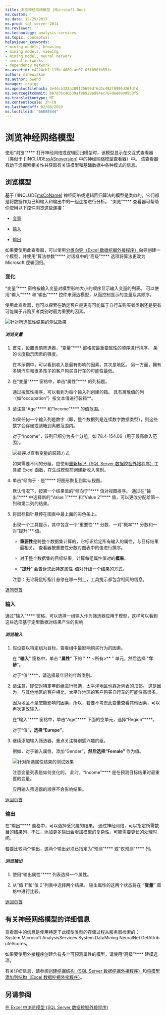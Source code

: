 ```yaml
---
title: 浏览神经网络模型 |Microsoft Docs
ms.custom: ''
ms.date: 12/29/2017
ms.prod: sql-server-2014
ms.reviewer: ''
ms.technology: analysis-services
ms.topic: conceptual
helpviewer_keywords:
- mining models, browsing
- mining models, viewing
- mining model, neural network
- neural networks
- dependency network
ms.assetid: e4224cb7-115b-4889-ac07-03f096fb55fc
author: minewiskan
ms.author: owend
manager: craigg
ms.openlocfilehash: 3e4dcb323a309125695df6d3c483f8996d36fdfd
ms.sourcegitcommit: b87d36c46b39af8b929ad94ec707dee8800950f5
ms.translationtype: MT
ms.contentlocale: zh-CN
ms.lasthandoff: 02/08/2020
ms.locfileid: "66088444"
---
```

# <a name="browsing-a-neural-network-model"></a>浏览神经网络模型
  使用“浏览”**** 打开神经网络或逻辑回归模型时，该模型显示在交互式查看器（类似于 [!INCLUDE[ssASnoversion](../includes/ssasnoversion-md.md)] 中的神经网络模型查看器）中。 该查看器有助于您探索相关性并获取有关该模型和基础数据中各种模式的信息。  
  
##  <a name="BKMK_Tabs"></a>浏览模型  
 基于 [!INCLUDE[msCoName](../includes/msconame-md.md)] 神经网络或逻辑回归算法的模型是类似的，它们都是将数据作为已知输入和输出中的一组连接进行分析。 “浏览”**** 查看器可帮助你使用以下控件浏览这些连接：  
  
-   [变量](#BKMK_Variables)  
  
-   [输入](#BKMK_Inputs)  
  
-   [输出](#BKMK_Outputs)  
  
 如果要使用此查看器，可以使用[分类向导（Excel 数据挖掘外接程序）](classify-wizard-data-mining-add-ins-for-excel.md)向导创建一个模型，并使用“算法参数”**** 对话框中的“高级”**** 选项将算法更改为 Microsoft 逻辑回归。  
  
###  <a name="BKMK_Variables"></a>变化  
 “变量”**** 窗格按输入变量对模型影响大小的顺序显示输入变量的列表。 可以使用“输入”**** 和“输出”**** 控件来筛选模型，从而控制显示的变量及其顺序。  
  
 使用此查看器，您可以探索在确定客户是更有可能属于自行车购买者类别还是更有可能属于非购买者类别时最为重要的因素。  
  
 ![针对所选属性结果的测试效果](media/dm13-neuralnet-agebuyer1.gif "针对所选属性结果的测试效果")  
  
##### <a name="explore-variables"></a>浏览变量  
  
1.  首先，设置当前筛选器，“变量”**** 窗格按最重要属性的顺序进行排序。 条的长度指示因素的强度。  
  
     在本示例中，可以看到收入是最有影响的因素，其次是地区。 另一方面，拥有多辆汽车和很多孩子的客户购买自行车的可能性最低。  
  
2.  在“变量”**** 窗格中，单击“属性”**** 的列标题。  
  
     通过按属性排序，可以看到为每个输入列创建的箱。 具有离散值的列（如“occupation”）按文本值进行装箱**。  
  
3.  请注意“Age”**** 和“Income”**** 的值范围。  
  
     如果任何一个输入列是数字（即，整个数据列是连续数字数据类型），则这些数字会存储或装箱到离散范围内。  
  
     对于“Income”，该列已细分为多个分组，如 78.4-154.06（用于最高收入范围）。  
  
     ![排序以查看变量的装箱方式](media/dm13-nn-bucketing-variables.gif "排序以查看变量的装箱方式")  
  
     如果需要不同的分组，应使用[重新标记（SQL Server 数据挖掘外接程序）](relabel-sql-server-data-mining-add-ins.md)工具或 Excel 函数，在生成模型前创建新收入类别。  
  
4.  单击“倾向于 - 是”**** 将图形恢复到默认视图。  
  
     默认情况下，按第一个结果值的“倾向于”**** 值对视图排序。 通过在“输出”**** 中选择新的“Value 1”**** 和“Value 2”**** 值，可以更改分配给第一列和第二列的结果。  
  
5.  将鼠标指针悬停在图表中最上面的彩色条上。  
  
     出现一个工具提示，其中包含一个“重要性”** 分数、一对“概率”** 分数和一对“提升”** 值。  
  
    -   **重要性**是跨整个数据集计算的，它标识给定所有输入的属性，与目标结果最相关。 查看器按重要性分数对图表中的值进行排序。  
  
    -   对于整个数据集的目标结果，计算每组属性值对的**概率**。  
  
    -   "**提升**" 会告诉您此特定属性-值对升级一个结果的方式。  
  
     注意：无论将鼠标指针悬停在哪一列上，工具提示都包含相同的信息。  
  
 [返回页首](#BKMK_Tabs)  
  
###  <a name="BKMK_Inputs"></a>输入  
 通过“输入”**** 窗格，可以选择一组输入作为筛选器应用于模型，这样可以看到这些选项基于定型数据对结果产生的影响  
  
##### <a name="explore-inputs"></a>浏览输入  
  
1.  假设要以特定组为目标，查看组中最影响购买行为的因素。  
  
     在 "**输入**" 窗格中，单击 "**属性**" 下的 " ** \<所有>** " 单元，然后选择 "**年龄**"。  
  
     对于“值”****，请选择最年轻的年龄类别。  
  
2.  请注意，即使对特定年龄组进行筛选，太平洋地区也靠近列表的顶部。 这是因为，与其他地区的客户相比，太平洋地区的客户购买自行车的可能性高很多。  
  
     因为地区不是您能影响的因素，所以，若要不考虑此变量查看其他因素，可以再次更改输入。  
  
     在“输入”**** 窗格中，单击“Age”**** 下面的空单元，选择“Region”****。  
  
     对于“值”****，选择“Europe”****。  
  
3.  继续添加输入筛选器，重点关注特别感兴趣的组。  
  
     例如，对于输入属性，添加“Gender”****，然后选择“Female”**** 作为值。  
  
     ![针对所选属性结果的测试效果](media/dm13-neuralnet-agebuyer2.gif "针对所选属性结果的测试效果")  
  
     注意变量列表是如何变化的。 此时，“Income”**** 是在预测目标结果时最重要的变量。  
  
     应用输入筛选器的顺序不会影响结果。  
  
 [返回页首](#BKMK_Tabs)  
  
###  <a name="BKMK_Outputs"></a>输出  
 在“输出”**** 窗格中，可以选择感兴趣的结果。 通过神经网络，可以指定所需数目的结果列，不过，添加更多输出会增加模型的复杂性，可能需要更长的处理时间。  
  
 若要比较两个输出，这两个输出必须已指定为“预测”**** 或“仅预测”**** 列。  
  
##### <a name="explore-outputs"></a>浏览输出  
  
1.  使用“输出属性”**** 列表选择一个属性。  
  
2.  从“值 1”和“值 2”列表中选择两个结果。 输出属性的这两个状态将在 **“变量”** 窗格中进行比较。  
  
 [返回页首](#BKMK_Tabs)  
  
## <a name="more-about-neural-network-models"></a>有关神经网络模型的详细信息  
 查看器中的信息是使用特定于此模型类型的存储过程从服务器检索的：System.Microsoft.AnalysisServices.System.DataMining.NeuralNet.GetAttributeScores。  
  
 如果要使用外接程序创建含有多个可预测属性的模型，请使用“高级”**** 建模选项。  
  
 有关详细信息，请参阅[创建挖掘结构（SQL Server 数据挖掘外接程序）](create-mining-structure-sql-server-data-mining-add-ins.md)和[将模型添加到结构（Excel 数据挖掘外接程序）](add-model-to-structure-data-mining-add-ins-for-excel.md)。  
  
## <a name="see-also"></a>另请参阅  
 [在 Excel 中浏览模型 &#40;SQL Server 数据挖掘外接程序&#41;](browsing-models-in-excel-sql-server-data-mining-add-ins.md)  
  
  

